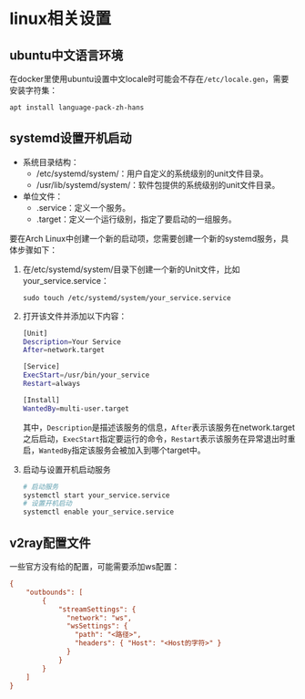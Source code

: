 # linux相关设置

## ubuntu中文语言环境

在docker里使用ubuntu设置中文locale时可能会不存在`/etc/locale.gen`，需要安装字符集：

```sh
apt install language-pack-zh-hans
```

## systemd设置开机启动

- 系统目录结构：
    - /etc/systemd/system/：用户自定义的系统级别的unit文件目录。
    - /usr/lib/systemd/system/：软件包提供的系统级别的unit文件目录。
- 单位文件：
    - .service：定义一个服务。
    - .target：定义一个运行级别，指定了要启动的一组服务。

要在Arch Linux中创建一个新的启动项，您需要创建一个新的systemd服务，具体步骤如下：

1. 在/etc/systemd/system/目录下创建一个新的Unit文件，比如your_service.service：

    ```
    sudo touch /etc/systemd/system/your_service.service
    ```

2. 打开该文件并添加以下内容：

    ```bash
    [Unit]
    Description=Your Service
    After=network.target

    [Service]
    ExecStart=/usr/bin/your_service
    Restart=always

    [Install]
    WantedBy=multi-user.target
    ```

    其中，`Description`是描述该服务的信息，`After`表示该服务在network.target之后启动，`ExecStart`指定要运行的命令，`Restart`表示该服务在异常退出时重启，`WantedBy`指定该服务会被加入到哪个target中。

3. 启动与设置开机启动服务

    ```sh
    # 启动服务
    systemctl start your_service.service
    # 设置开机启动
    systemctl enable your_service.service
    ```


## v2ray配置文件

一些官方没有给的配置，可能需要添加ws配置：

```ini
{
    "outbounds": [
        {
            "streamSettings": {
              "network": "ws",
              "wsSettings": {
                "path": "<路径>",
                "headers": { "Host": "<Host的字符>" }
              }
            }
        }
    ]
}
```
